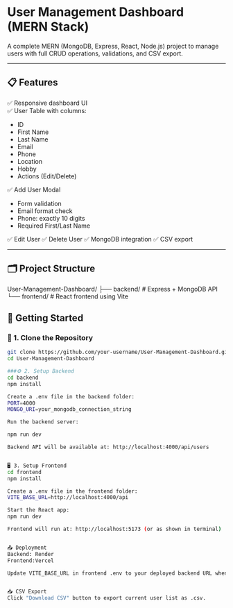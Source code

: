 # User Management Dashboard (MERN Stack)

A complete MERN (MongoDB, Express, React, Node.js) project to manage users with full CRUD operations, validations, and CSV export.

---

## 📋 Features

✅ Responsive dashboard UI  
✅ User Table with columns:
- ID
- First Name
- Last Name
- Email
- Phone
- Location
- Hobby
- Actions (Edit/Delete)

✅ Add User Modal
- Form validation
- Email format check
- Phone: exactly 10 digits
- Required First/Last Name

✅ Edit User
✅ Delete User
✅ MongoDB integration
✅ CSV export

---

## 🗂️ Project Structure

User-Management-Dashboard/
├── backend/ # Express + MongoDB API
└── frontend/ # React frontend using Vite

## 🚀 Getting Started

### 🔧 1. Clone the Repository

```bash
git clone https://github.com/your-username/User-Management-Dashboard.git
cd User-Management-Dashboard

###⚙️ 2. Setup Backend
cd backend
npm install

Create a .env file in the backend folder:
PORT=4000
MONGO_URI=your_mongodb_connection_string

Run the backend server:

npm run dev

Backend API will be available at: http://localhost:4000/api/users


🖥️ 3. Setup Frontend
cd frontend
npm install

Create a .env file in the frontend folder:
VITE_BASE_URL=http://localhost:4000/api

Start the React app:
npm run dev

Frontend will run at: http://localhost:5173 (or as shown in terminal)


📤 Deployment
Backend: Render
Frontend:Vercel

Update VITE_BASE_URL in frontend .env to your deployed backend URL when deploying.


📥 CSV Export
Click "Download CSV" button to export current user list as .csv.
